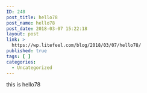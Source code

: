 ```yaml
---
ID: 248
post_title: hello78
post_name: hello78
post_date: 2018-03-07 15:22:18
layout: post
link: >
  https://wp.litefeel.com/blog/2018/03/07/hello78/
published: true
tags: [ ]
categories:
  - Uncategorized
---
```

this is hello78

